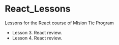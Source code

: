 # React_Lessons
Lessons for the React course of Mision Tic Program

 - Lesson 3. React review.
 - Lesson 4. React review.
